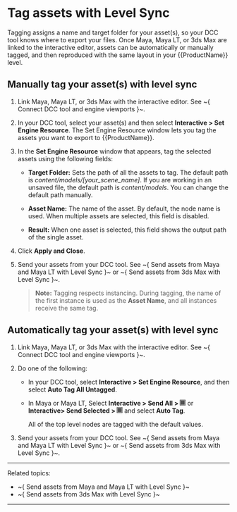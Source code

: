 # Tag assets with Level Sync

Tagging assigns a name and target folder for your asset(s), so your DCC tool knows where to export your files. Once Maya, Maya LT, or 3ds Max are linked to the interactive editor, assets can be automatically or manually tagged, and then reproduced with the same layout in your {{ProductName}} level.

## Manually tag your asset(s) with level sync

1.	Link Maya, Maya LT, or 3ds Max with the interactive editor. See ~{ Connect DCC tool and engine viewports }~.

2.	In your DCC tool, select your asset(s) and then select **Interactive > Set Engine Resource**.
The Set Engine Resource window lets you tag the assets you want to export to {{ProductName}}.

3.	In the **Set Engine Resource** window that appears, tag the selected assets using the following fields:

	- **Target Folder:** Sets the path of all the assets to tag. The default path is <i>content/models/[your_scene_name]</i>. If you are working in an unsaved file, the default path is <i>content/models</i>. You can change the default path manually.

	- **Asset Name:** The name of the asset. By default, the node name is used. When multiple assets are selected, this field is disabled.

	- **Result:** When one asset is selected, this field shows the output path  of the single asset.

4. Click **Apply and Close**.

5. Send your assets from your DCC tool. See ~{ Send assets from Maya and Maya LT with Level Sync }~ or ~{ Send assets from 3ds Max with Level Sync }~.

	>	**Note:** Tagging respects instancing. During tagging, the name of the first instance is used as the **Asset Name**, and all instances receive the same tag.

## Automatically tag your asset(s) with level sync

1.	Link Maya, Maya LT, or 3ds Max with the interactive editor. See ~{ Connect DCC tool and engine viewports }~.

2.	Do one of the following:

	-	In your DCC tool, select **Interactive > Set Engine Resource**, and then select **Auto Tag All Untagged**.

	-	In Maya or Maya LT, Select **Interactive > Send All > ![](../../images/opt_box.png)** or **Interactive> Send Selected > ![](../../images/opt_box.png)** and select **Auto Tag**.

		All of the top level nodes are tagged with the default values.

3.	Send your assets from your DCC tool. See ~{ Send assets from Maya and Maya LT with Level Sync }~ or  ~{ Send assets from 3ds Max with Level Sync }~.

---
Related topics:
-  ~{ Send assets from Maya and Maya LT with Level Sync }~
-  ~{ Send assets from 3ds Max with Level Sync }~
---
